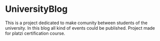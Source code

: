 # UniversityBlog
This is a project dedicated to make comunity between students of the university. In this blog all kind of events could be published. Project made for platzi certification course.
